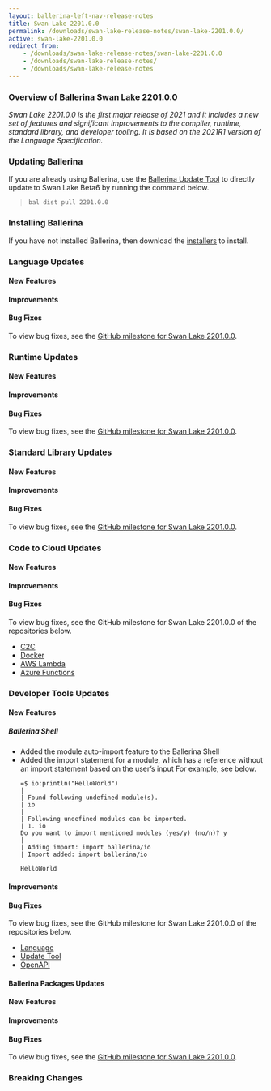 ```yaml
---
layout: ballerina-left-nav-release-notes
title: Swan Lake 2201.0.0
permalink: /downloads/swan-lake-release-notes/swan-lake-2201.0.0/
active: swan-lake-2201.0.0
redirect_from: 
    - /downloads/swan-lake-release-notes/swan-lake-2201.0.0
    - /downloads/swan-lake-release-notes/
    - /downloads/swan-lake-release-notes
---
```


### Overview of Ballerina Swan Lake 2201.0.0

<em>Swan Lake 2201.0.0 is the first major release of 2021 and it includes a new set of features and significant improvements to the compiler, runtime, standard library, and developer tooling. It is based on the 2021R1 version of the Language Specification.</em> 

### Updating Ballerina

If you are already using Ballerina, use the [Ballerina Update Tool](/learn/tooling-guide/cli-tools/update-tool/) to directly update to Swan Lake Beta6 by running the command below.

> `bal dist pull 2201.0.0`

### Installing Ballerina

If you have not installed Ballerina, then download the [installers](/downloads/#swanlake) to install.

### Language Updates

#### New Features

#### Improvements

#### Bug Fixes

To view bug fixes, see the [GitHub milestone for Swan Lake 2201.0.0](https://github.com/ballerina-platform/ballerina-lang/issues?q=is%3Aissue+is%3Aclosed+milestone%3A%22Ballerina+Swan+Lake+-+2201.0.0%22+label%3AType%2FBug+label%3ATeam%2FCompilerFE).

### Runtime Updates

#### New Features

#### Improvements

#### Bug Fixes

To view bug fixes, see the [GitHub milestone for Swan Lake 2201.0.0](https://github.com/ballerina-platform/ballerina-lang/issues?q=is%3Aissue+is%3Aclosed+milestone%3A%22Ballerina+Swan+Lake+-+2201.0.0%22+label%3AType%2FBug+label%3ATeam%2FjBallerina).

### Standard Library Updates

#### New Features

#### Improvements

#### Bug Fixes

To view bug fixes, see the [GitHub milestone for Swan Lake 2201.0.0](https://github.com/ballerina-platform/ballerina-standard-library/issues?q=is%3Aclosed+is%3Aissue+milestone%3A%22Swan+Lake+2201.0.0%22+label%3AType%2FBug).


### Code to Cloud Updates

#### New Features

#### Improvements

#### Bug Fixes

To view bug fixes, see the GitHub milestone for Swan Lake 2201.0.0 of the repositories below.

- [C2C](https://github.com/ballerina-platform/module-ballerina-c2c/issues?q=is%3Aissue+is%3Aclosed+label%3AType%2FBug+milestone%3A%22Ballerina+Swan+Lake+-+2201.0.0%22)
- [Docker](https://github.com/ballerina-platform/module-ballerina-docker/issues?q=is%3Aissue+is%3Aclosed+label%3AType%2FBug+milestone%3A%22Ballerina+Swan+Lake+-+2201.0.0%22)
- [AWS Lambda](https://github.com/ballerina-platform/module-ballerinax-aws.lambda/issues?q=is%3Aissue+is%3Aclosed+label%3AType%2FBug+milestone%3A%22Ballerina+Swan+Lake+-+2201.0.0%22)
- [Azure Functions](https://github.com/ballerina-platform/module-ballerinax-azure.functions/issues?q=is%3Aissue+is%3Aclosed+label%3AType%2FBug+milestone%3A%22Ballerina+Swan+Lake+-+2201.0.0%22) 

### Developer Tools Updates

#### New Features

##### Ballerina Shell

- Added the module auto-import feature to the Ballerina Shell
- Added the import statement for a module, which has a reference without an import statement based on the user’s input
For example, see below.
    ```ballerina
    =$ io:println("HelloWorld")
    |
    | Found following undefined module(s).
    | io
    |
    | Following undefined modules can be imported.
    | 1. io
    Do you want to import mentioned modules (yes/y) (no/n)? y
    |
    | Adding import: import ballerina/io
    | Import added: import ballerina/io
    
    HelloWorld
    ```

#### Improvements

#### Bug Fixes

To view bug fixes, see the GitHub milestone for Swan Lake 2201.0.0 of the repositories below.

- [Language](https://github.com/ballerina-platform/ballerina-lang/issues?q=is%3Aissue+is%3Aclosed+milestone%3A%22Ballerina+Swan+Lake+-+2201.0.0%22+label%3AType%2FBug+label%3ATeam%2FDevTools)
- [Update Tool](https://github.com/ballerina-platform/ballerina-update-tool/issues?q=is%3Aissue+is%3Aclosed+label%3AType%2FBug+project%3Aballerina-platform%2F32)
- [OpenAPI](https://github.com/ballerina-platform/ballerina-openapi/issues?q=is%3Aissue+is%3Aclosed+label%3AType%2FBug+milestone%3A%22Ballerina+Swan+Lake+-+2201.0.0%22)

#### Ballerina Packages Updates

#### New Features

#### Improvements

#### Bug Fixes

To view bug fixes, see the [GitHub milestone for Swan Lake 2201.0.0](https://github.com/ballerina-platform/ballerina-standard-library/issues?q=is%3Aclosed+is%3Aissue+milestone%3A%22Swan+Lake+2201.0.0%22+label%3AType%2FBug).

### Breaking Changes

<style>.cGitButtonContainer, .cBallerinaTocContainer {display:none;}</style>